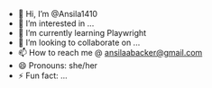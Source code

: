 - 👋 Hi, I’m @Ansila1410
- 👀 I’m interested in ...
- 🌱 I’m currently learning Playwright
- 💞️ I’m looking to collaborate on ...
- 📫 How to reach me @ ansilaabacker@gmail.com
- 😄 Pronouns: she/her
- ⚡ Fun fact: ...

<!---
Ansila1410/Ansila1410 is a ✨ special ✨ repository because its `README.md` (this file) appears on your GitHub profile.
You can click the Preview link to take a look at your changes.
--->
